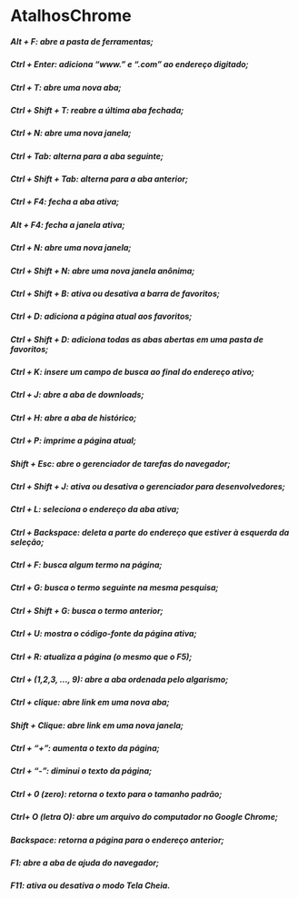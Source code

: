 # AtalhosChrome

##### Alt + F: abre a pasta de ferramentas;
##### Ctrl + Enter: adiciona “www.” e “.com” ao endereço digitado;
##### Ctrl + T: abre uma nova aba;
##### Ctrl + Shift + T: reabre a última aba fechada;
##### Ctrl + N: abre uma nova janela;
##### Ctrl + Tab: alterna para a aba seguinte;
##### Ctrl + Shift + Tab: alterna para a aba anterior;
##### Ctrl + F4: fecha a aba ativa;
##### Alt + F4: fecha a janela ativa;
##### Ctrl + N: abre uma nova janela;
##### Ctrl + Shift + N: abre uma nova janela anônima;
##### Ctrl + Shift + B: ativa ou desativa a barra de favoritos;
##### Ctrl + D: adiciona a página atual aos favoritos;
##### Ctrl + Shift + D: adiciona todas as abas abertas em uma pasta de favoritos;
##### Ctrl + K: insere um campo de busca ao final do endereço ativo;
##### Ctrl + J: abre a aba de downloads;
##### Ctrl + H: abre a aba de histórico;
##### Ctrl + P: imprime a página atual;
##### Shift + Esc: abre o gerenciador de tarefas do navegador;
##### Ctrl + Shift + J: ativa ou desativa o gerenciador para desenvolvedores;
##### Ctrl + L: seleciona o endereço da aba ativa;
##### Ctrl + Backspace: deleta a parte do endereço que estiver à esquerda da seleção;
##### Ctrl + F: busca algum termo na página;
##### Ctrl + G: busca o termo seguinte na mesma pesquisa;
##### Ctrl + Shift + G: busca o termo anterior;
##### Ctrl + U: mostra o código-fonte da página ativa;
##### Ctrl + R: atualiza a página (o mesmo que o F5);
##### Ctrl + (1,2,3, ..., 9): abre a aba ordenada pelo algarismo;
##### Ctrl + clique: abre link em uma nova aba;
##### Shift + Clique: abre link em uma nova janela;
##### Ctrl + “+”: aumenta o texto da página;
##### Ctrl + “-”: diminui o texto da página;
##### Ctrl + 0 (zero): retorna o texto para o tamanho padrão;
##### Ctrl+ O (letra O): abre um arquivo do computador no Google Chrome;
##### Backspace: retorna a página para o endereço anterior;
##### F1: abre a aba de ajuda do navegador;
##### F11: ativa ou desativa o modo Tela Cheia.
